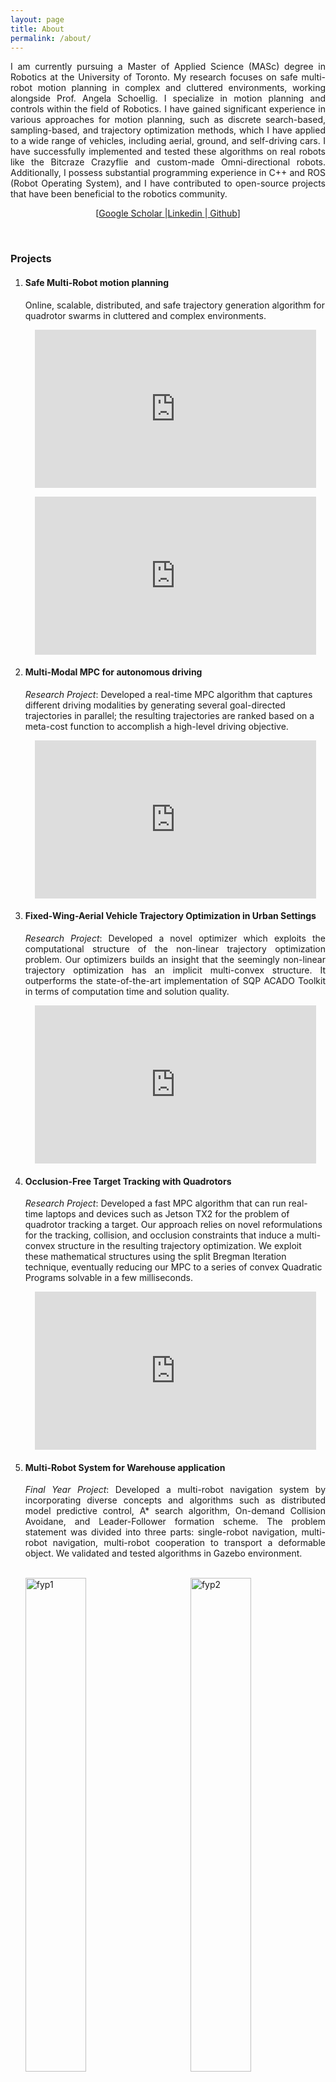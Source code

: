 ```yaml
---
layout: page
title: About
permalink: /about/
---
```

<!-- <img src="{{ site.url }}/assets/images/me.png" alt="alternatetext"  align="right" style="width:22%;height:22%;">      -->  
<p align="justify">  
 I am currently pursuing a Master of Applied Science (MASc) degree in Robotics at the University of Toronto. My research focuses on safe multi-robot motion planning in complex and cluttered environments, working alongside Prof. Angela Schoellig. I specialize in motion planning and controls within the field of Robotics. I have gained significant experience in various approaches for motion planning, such as discrete search-based, sampling-based, and trajectory optimization methods, which I have applied to a wide range of vehicles, including aerial, ground, and self-driving cars. I have successfully implemented and tested these algorithms on real robots like the Bitcraze Crazyflie and custom-made Omni-directional robots. Additionally, I possess substantial programming experience in C++ and ROS (Robot Operating System), and I have contributed to open-source projects that have been beneficial to the robotics community.
<br>  
   
</p>	
<p align="center">
  [<a href="https://scholar.google.com/citations?user=VxiCvuIAAAAJ&hl=en">Google Scholar </a>|<a href="https://www.linkedin.com/in/vivekadajania/">Linkedin </a>|<a href="https://github.com/vivek-uka"> Github</a>]
</p><br>

<!-- <h6>Click on images to watch it on Youtube</h6> -->
### Projects
<ol>
   <li><h4> Safe Multi-Robot motion planning </h4></li>
  Online, scalable, distributed, and safe trajectory generation algorithm for quadrotor swarms in cluttered and complex environments.
  <p align="center">
   <iframe width="450" height="253" src="https://www.youtube.com/embed/BfJbkWcNU_s" title="AMSwarmX: Safe Swarm Coordination in CompleX Environments via Implicit Non-Convex Decomposition" frameborder="0" allow="accelerometer; autoplay; clipboard-write; encrypted-media; gyroscope; picture-in-picture; web-share" allowfullscreen></iframe>
 </p>  
  <p align="center">
  <iframe width="450" height="253" src="https://www.youtube.com/embed/YnK3trXbAic" title="AMSwarm: An Alternating Minimization Approach for Safe Motion Planning of Quadrotor Swarms" frameborder="0" allow="accelerometer; autoplay; clipboard-write; encrypted-media; gyroscope; picture-in-picture; web-share" allowfullscreen></iframe>
 </p>
<!--   <p align="center">
<iframe width="450" height="253" src="https://www.youtube.com/embed/poTJmqn9BTk" title="YouTube video player" frameborder="0" allow="accelerometer; autoplay; clipboard-write; encrypted-media; gyroscope; picture-in-picture" allowfullscreen></iframe> 
</p> -->
  <li><h4> Multi-Modal MPC for autonomous driving</h4></li>
  <i>Research Project</i>: Developed a real-time MPC algorithm that captures different driving modalities by generating several goal-directed trajectories in parallel; the resulting trajectories are ranked based on a meta-cost function to accomplish a high-level driving objective.
<p align="center">
<iframe width="450" height="253" src="https://www.youtube.com/embed/HPME4cYlR24" title="YouTube video player" frameborder="0" allow="accelerometer; autoplay; clipboard-write; encrypted-media; gyroscope; picture-in-picture" allowfullscreen></iframe>
</p>
  <!--   <p align="center"><a href="https://youtu.be/uDG9M1NHW_c">
<img src="{{ site.url }}/assets/images/acado_thread.png" alt="Watch on Youtube" width="75%" height="75%">
</a></p> -->
<li><h4>Fixed-Wing-Aerial Vehicle Trajectory Optimization in Urban Settings</h4></li>
  <p align="justify">
<i>Research Project</i>: Developed a novel optimizer which exploits the computational structure of the non-linear trajectory optimization problem. Our optimizers builds an insight that the seemingly non-linear trajectory optimization has an implicit multi-convex structure. It outperforms the state-of-the-art implementation of SQP ACADO Toolkit in terms of computation time and solution quality.</p>
<p align="center">
<iframe width="450" height="253" src="https://www.youtube.com/embed/Qk7wdQ39Onk" title="YouTube video player" frameborder="0" allow="accelerometer; autoplay; clipboard-write; encrypted-media; gyroscope; picture-in-picture" allowfullscreen></iframe>
</p>
<li><h4>Occlusion-Free Target Tracking with Quadrotors</h4></li>
<i>Research Project</i>: Developed a fast MPC algorithm that can run real-time laptops and devices such as Jetson TX2 for the problem of quadrotor tracking a target. Our approach relies on novel reformulations for the tracking, collision, and occlusion constraints that induce a multi-convex structure in the resulting trajectory optimization. We exploit these mathematical structures using the split Bregman Iteration technique, eventually reducing our MPC to a series of convex Quadratic Programs solvable in a few milliseconds.
 <p align="center">
<iframe width="450" height="253" src="https://www.youtube.com/embed/D97A7I7qUts" title="YouTube video player" frameborder="0" allow="accelerometer; autoplay; clipboard-write; encrypted-media; gyroscope; picture-in-picture" allowfullscreen></iframe>
  </p>
  
  <li><h4>Multi-Robot System for Warehouse application</h4></li>
  <p align="justify">
  <i>Final Year Project</i>: Developed a multi-robot navigation system by incorporating diverse concepts and algorithms such as distributed model predictive control, A* search algorithm, On-demand Collision Avoidane, and Leader-Follower formation scheme. The problem statement was divided into three parts: single-robot navigation, multi-robot navigation, multi-robot cooperation to transport a deformable object. We validated and tested algorithms in Gazebo environment.</p><br>
 <a href="https://youtu.be/ncNinuzSq00">
   <img src="{{ site.url }}/assets/gifs/fyp_1.gif" alt="fyp1" style="width:45%;height:45%;"> <a href="https://youtu.be/ncNinuzSq00"><img src="{{ site.url }}/assets/gifs/fyp_2.gif" alt="fyp2" align="right" style="width:45%;height:45%;"></a>
  <p align="center">
  <iframe width="450" height="253" src="https://www.youtube.com/embed/ncNinuzSq00" title="YouTube video player" frameborder="0" allow="accelerometer; autoplay; clipboard-write; encrypted-media; gyroscope; picture-in-picture" allowfullscreen></iframe>
   </p>
   
   
  <li><h4>Asia-Pacific Robot Contest</h4></li>  
  <p align="justify">
<i>Competition</i>: Developed an autonomous navigation system for Omni-directional robots from its embedded system to motion planning and control.</p>
  <p align="center">
  <iframe width="450" height="253" src="https://www.youtube.com/embed/bhk94eT4mUk" title="YouTube video player" frameborder="0" allow="accelerometer; autoplay; clipboard-write; encrypted-media; gyroscope; picture-in-picture" allowfullscreen></iframe>
  </p>
   <p align="center">
  <iframe width="450" height="253" src="https://www.youtube.com/embed/-p3lqOd0fhs" title="Autonomous Omni-directional robot" frameborder="0" allow="accelerometer; autoplay; clipboard-write; encrypted-media; gyroscope; picture-in-picture; web-share" allowfullscreen></iframe>
  </p>
   
<!--   <li><h4>Non-Linear Model Predictive Control with Gradient Descent Variant</h4></li>
  <p align="justify">Developed deep learning inspired gradient descent variant RMSPprop using Autograd and incorporated it in a NMPC setup for non-holonomic robots.</p><br>
  <p align="center"><img src="{{ site.url }}/assets/gifs/rmsprop.gif" alt="rmsprop" align="center" style="width:75%;height:75%;"></p> -->
  
  <li><h4>Planning Techniques</h4></li>
  <i>Personal Project</i>: Followed RI16-730 Planning techniques in Robotics and implemented planners such as A*, ARA*, D*, Wave front planner, navigation potential functions, etc. Moreover, wrote blogs<a href="https://dv367.github.io">&#128279;</a> on implementation and results. <br> 
   <p align="center"><img src="{{ site.url }}/assets/gifs/intro5.gif" alt="robocon" align="center" style="width:75%;height:75%;"><br>
     Robot Chasing a Target</p> 


